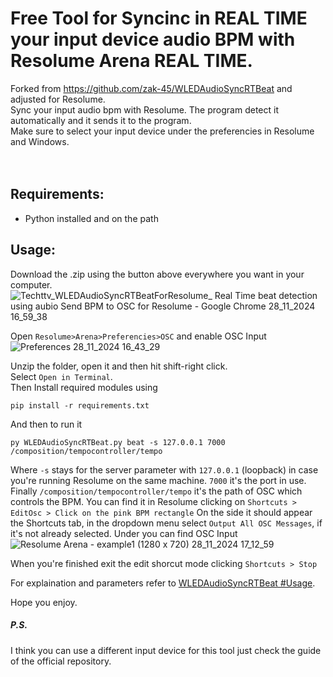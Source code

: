 # Free Tool for Syncinc in REAL TIME your input device audio BPM with Resolume Arena REAL TIME. 

Forked from https://github.com/zak-45/WLEDAudioSyncRTBeat and adjusted for Resolume.<br>
Sync your input audio bpm with Resolume. The program detect it automatically and it sends it to the program.<br>
Make sure to select your input device under the preferencies in Resolume and Windows. <br>
<br><br>

## Requirements:<br>

- Python installed and on the path<br>

## Usage: <br>
Download the .zip using the button above everywhere you want in your computer.<br>
![Techttv_WLEDAudioSyncRTBeatForResolume_ Real Time beat detection using aubio  Send BPM to OSC for Resolume  - Google Chrome 28_11_2024 16_59_38](https://github.com/user-attachments/assets/4e4149f4-ee95-4039-a13c-6f6f32b10849)<br>

Open ```Resolume>Arena>Preferencies>OSC``` and enable OSC Input<br>
![Preferences 28_11_2024 16_43_29](https://github.com/user-attachments/assets/e72afb52-45d5-447b-86b5-342e69c5b736)

Unzip the folder, open it and then hit shift-right click. <br>
Select ```Open in Terminal```. <br>
Then Install required modules using
```
pip install -r requirements.txt
```
And then to run it
```
py WLEDAudioSyncRTBeat.py beat -s 127.0.0.1 7000 /composition/tempocontroller/tempo
```

Where `-s` stays for the server parameter with `127.0.0.1` (loopback) in case you're running Resolume on the same machine. `7000` it's the port in use.
Finally ```/composition/tempocontroller/tempo``` it's the path of OSC which controls the BPM. You can find it in Resolume clicking on ```Shortcuts > EditOsc > Click on the pink BPM rectangle```
On the side it should appear the Shortcuts tab, in the dropdown menu select ```Output All OSC Messages```, if it's not already selected. Under you can find OSC Input
![Resolume Arena - example1 (1280 x 720) 28_11_2024 17_12_59](https://github.com/user-attachments/assets/5a4e4abf-3318-45bd-bcbf-1353e713cef4)

When you're finished exit the edit shorcut mode clicking ```Shortcuts > Stop```


For explaination and parameters refer to [WLEDAudioSyncRTBeat #Usage](https://github.com/zak-45/WLEDAudioSyncRTBeat?tab=readme-ov-file#usage "WLEDAudioSyncRTBeat #Usage").

Hope you enjoy.

##### P.S.
I think you can use a different input device for this tool just check the guide of the official repository.
